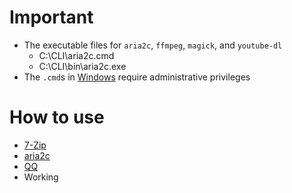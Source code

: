 # Important

- The executable files for `aria2c`, `ffmpeg`, `magick`, and `youtube-dl`
    - C:\CLI\aria2c.cmd
    - C:\CLI\bin\aria2c.exe
- The `.cmd`s in [Windows](/Windows/) require administrative privileges

# How to use
- [7-Zip](/7-zip/README.md)
- [aria2c](/aria2c/README.md)
- [QQ](/QQ/README.md)
- Working

